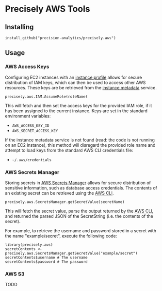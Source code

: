 # Precisely AWS Tools

## Installing

```
install_github("precision-analytics/precisely.aws")
```

## Usage 

### AWS Access Keys

Configuring EC2 instances with an [instance profile][] allows for secure distribution of IAM keys, 
which can then be used to access other AWS resources. These keys are be retrieved from the [instance metadata] service. 

```
precisely.aws.IAM.AssumeRole(roleName)
```

This will fetch and then set the access keys for the provided IAM role, if it has been assigned to the current instance. 
Keys are set in the standard environment variables: 

- `AWS_ACCESS_KEY_ID`
- `AWS_SECRET_ACCESS_KEY`

If the instance metadata service is not found (read: the code is not running on an EC2 instance), this method will 
disregard the provided role name and attempt to load keys from the standard AWS CLI credentials file:

- `~/.aws/credentials`

### AWS Secrets Manager

Storing secrets in [AWS Secrets Manager] allows for secure distribution of sensitive information, such as database access credentials. The contents of an existing secret can be retrieved using the [AWS CLI]. 

```
precisely.aws.SecretsManager.getSecretValue(secretName)
```

This will fetch the secret value, parse the output returned by the [AWS CLI], and returned the parsed JSON of the SecretString (i.e. the contents of the secret). 

For example, to retrieve the username and password stored in a secret with the name "example/secret", execute the following code: 

```
library(precisely.aws)
secretContents <- precisely.aws.SecretsManager.getSecretValue("example/secret")
secretContents$username # The username
secretContents$password # The password
```

### AWS S3

TODO

[instance profile]: https://docs.aws.amazon.com/IAM/latest/UserGuide/id_roles_use_switch-role-ec2_instance-profiles.html
[instance metadata]: https://docs.aws.amazon.com/AWSEC2/latest/UserGuide/iam-roles-for-amazon-ec2.html#instance-metadata-security-credentials
[AWS Secrets Manager]: https://docs.aws.amazon.com/secretsmanager/latest/userguide/manage_create-basic-secret.html
[AWS CLI]: https://docs.aws.amazon.com/cli/latest/reference/
